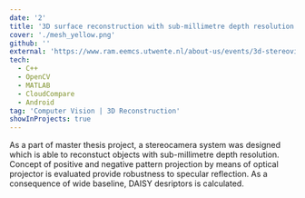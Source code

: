 ```yaml
---
date: '2'
title: '3D surface reconstruction with sub-millimetre depth resolution'
cover: './mesh_yellow.png'
github: ''
external: 'https://www.ram.eemcs.utwente.nl/about-us/events/3d-stereovision-quantification-skin-diseases'
tech:
  - C++
  - OpenCV
  - MATLAB
  - CloudCompare
  - Android
tag: 'Computer Vision | 3D Reconstruction'
showInProjects: true
---
```


As a part of master thesis project, a stereocamera system was designed which is able to reconstuct objects with sub-millimetre depth resolution. Concept of positive and negative pattern projection by means of optical projector is evaluated provide robustness to specular reflection. As a consequence of wide baseline, DAISY desriptors is calculated.
